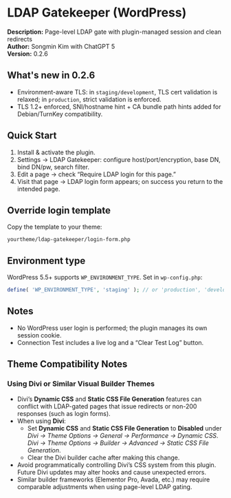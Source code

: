 # LDAP Gatekeeper (WordPress)

**Description:** Page-level LDAP gate with plugin-managed session and clean redirects  
**Author:** Songmin Kim with ChatGPT 5  
**Version:** 0.2.6

## What's new in 0.2.6
- Environment-aware TLS: in `staging/development`, TLS cert validation is relaxed; in `production`, strict validation is enforced.
- TLS 1.2+ enforced, SNI/hostname hint + CA bundle path hints added for Debian/TurnKey compatibility.

## Quick Start
1. Install & activate the plugin.
2. Settings → LDAP Gatekeeper: configure host/port/encryption, base DN, bind DN/pw, search filter.
3. Edit a page → check “Require LDAP login for this page.”
4. Visit that page → LDAP login form appears; on success you return to the intended page.

## Override login template
Copy the template to your theme:
```
yourtheme/ldap-gatekeeper/login-form.php
```

## Environment type
WordPress 5.5+ supports `WP_ENVIRONMENT_TYPE`. Set in `wp-config.php`:
```php
define( 'WP_ENVIRONMENT_TYPE', 'staging' ); // or 'production', 'development', 'local'
```

## Notes
- No WordPress user login is performed; the plugin manages its own session cookie.
- Connection Test includes a live log and a “Clear Test Log” button.

## Theme Compatibility Notes

### Using Divi or Similar Visual Builder Themes
- Divi’s **Dynamic CSS** and **Static CSS File Generation** features can conflict with LDAP-gated pages that issue redirects or non-200 responses (such as login forms).
- When using **Divi**:
  - Set **Dynamic CSS** and **Static CSS File Generation** to **Disabled** under \
      *Divi → Theme Options → General → Performance → Dynamic CSS*. \
      *Divi → Theme Options → Builder → Advanced → Static CSS File Generation*.
  - Clear the Divi builder cache after making this change.
- Avoid programmatically controlling Divi’s CSS system from this plugin. Future Divi updates may alter hooks and cause unexpected errors.
- Similar builder frameworks (Elementor Pro, Avada, etc.) may require comparable adjustments when using page-level LDAP gating.
